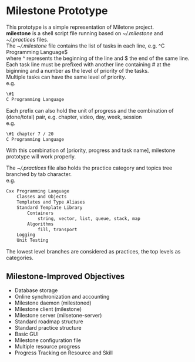 # Milestone Prototype

This prototype is a simple representation of Miletone project.  
**milestone** is a shell script file running based on _~/.milestone_ and _~/.practices_ files.  
The _~/.milestone_ file contains the list of tasks in each line, e.g. ^C Programming Language$  
where ^ represents the beginning of the line and $ the end of the same line.  
Each task line must be prefixed with another line containing # at the biginning and a number as the level of priority of the tasks.  
Multiple tasks can have the same level of priority.  
e.g.  
```txt
\#1
C Programming Language
```

Each prefix can also hold the unit of progress and the combination of (done/total) pair, e.g. chapter, video, day, week, session  
e.g.  
```txt
\#1 chapter 7 / 20
C Programming Language
```

With this combination of [priority, progress and task name], milestone prototype will work properly.

The _~/.practices_ file also holds the practice category and topics tree branched by tab character.  
e.g.  
```txt
Cxx Programming Language
	Classes and Objects
	Templates and Type Aliases
	Standard Template Library
		Containers
			string, vector, list, queue, stack, map
		Algorithms
			fill, transport
	Logging
	Unit Testing
```

The lowest level branches are considered as practices, the top levels as categories.

## Milestone-Improved Objectives

* Database storage
* Online synchronization and accounting
* Milestone daemon (milestoned)
* Milestone client (milestone)
* Milestone server (milsetone-server)
* Standard roadmap structure
* Standard practice structure
* Basic GUI
* Milestone configuration file
* Multiple resource progress
* Progress Tracking on Resource and Skill
